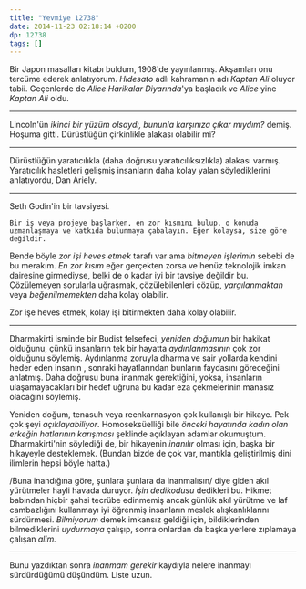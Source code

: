 ```yaml
---
title: "Yevmiye 12738"
date: 2014-11-23 02:18:14 +0200
dp: 12738
tags: []
---
```


Bir Japon masalları kitabı buldum, 1908'de yayınlanmış. Akşamları onu
tercüme ederek anlatıyorum. *Hidesato* adlı kahramanın adı *Kaptan Ali*
oluyor tabii. Geçenlerde de *Alice Harikalar Diyarında*'ya başladık ve
*Alice* yine *Kaptan Ali* oldu.

--------------

Lincoln'ün *ikinci bir yüzüm olsaydı, bununla karşınıza çıkar mıydım?*
demiş. Hoşuma gitti. Dürüstlüğün çirkinlikle alakası olabilir mi?

--------------

Dürüstlüğün yaratıcılıkla (daha doğrusu yaratıcılıksızlıkla) alakası
varmış. Yaratıcılık hasletleri gelişmiş insanların daha kolay yalan
söylediklerini anlatıyordu, Dan Ariely.

--------------

Seth Godin'in bir tavsiyesi.

    Bir iş veya projeye başlarken, en zor kısmını bulup, o konuda
    uzmanlaşmaya ve katkıda bulunmaya çabalayın. Eğer kolaysa, size göre
    değildir.

Bende böyle *zor işi heves etmek* tarafı var ama *bitmeyen işlerimin*
sebebi de bu merakım. *En zor kısım* eğer gerçekten zorsa ve henüz
teknolojik imkan dairesine girmediyse, belki de o kadar iyi bir tavsiye
değildir bu. Çözülemeyen sorularla uğraşmak, çözülebilenleri çözüp,
*yargılanmaktan* veya *beğenilmemekten* daha kolay olabilir.

Zor işe heves etmek, kolay işi bitirmekten daha kolay olabilir.

--------------

Dharmakirti isminde bir Budist felsefeci, *yeniden doğumun* bir hakikat
olduğunu, çünkü insanların tek bir hayatta *aydınlanmasının* çok zor
olduğunu söylemiş. Aydınlanma zoruyla dharma ve sair yollarda kendini
heder eden insanın , sonraki hayatlarından bunların faydasını göreceğini
anlatmış. Daha doğrusu buna inanmak gerektiğini, yoksa, insanların
ulaşamayacakları bir hedef uğruna bu kadar eza çekmelerinin manasız
olacağını söylemiş.

Yeniden doğum, tenasuh veya reenkarnasyon çok kullanışlı bir hikaye. Pek
çok şeyi *açıklayabiliyor*. Homoseksüelliği bile *önceki hayatında kadın
olan erkeğin hatlarının karışması* şeklinde açıklayan adamlar okumuştum.
Dharmakirti'nin söylediği de, bir hikayenin *inanılır* olması için,
başka bir hikayeyle desteklemek. (Bundan bizde de çok var, mantıkla
geliştirilmiş dini ilimlerin hepsi böyle hatta.)

/Buna inandığına göre, şunlara şunlara da inanmalısın/ diye giden akıl
yürütmeler hayli havada duruyor. *İşin dedikodusu* dedikleri bu. Hikmet
babından hiçbir şahsi tecrübe edinmemiş ancak günlük akıl yürütme ve laf
cambazlığını kullanmayı iyi öğrenmiş insanların meslek alışkanlıklarını
sürdürmesi. *Bilmiyorum* demek imkansız geldiği için, bildiklerinden
bilmediklerini *uydurmaya* çalışıp, sonra onlardan da başka yerlere
zıplamaya çalışan *alim.*

--------------

Bunu yazdıktan sonra *inanmam gerekir* kaydıyla nelere inanmayı
sürdürdüğümü düşündüm. Liste uzun.

